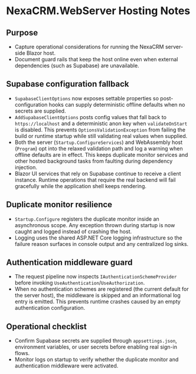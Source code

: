 # NexaCRM.WebServer Hosting Notes

## Purpose
- Capture operational considerations for running the NexaCRM server-side Blazor host.
- Document guard rails that keep the host online even when external dependencies (such as Supabase) are unavailable.

## Supabase configuration fallback
- `SupabaseClientOptions` now exposes settable properties so post-configuration hooks can supply deterministic offline defaults when no secrets are supplied.
- `AddSupabaseClientOptions` posts config values that fall back to `https://localhost` and a deterministic anon key when `validateOnStart` is disabled. This prevents `OptionsValidationException` from failing the build or runtime startup while still validating real values when supplied.
- Both the server (`Startup.ConfigureServices`) and WebAssembly host (`Program`) opt into the relaxed validation path and log a warning when offline defaults are in effect. This keeps duplicate monitor services and other hosted background tasks from faulting during dependency injection.
- Blazor UI services that rely on Supabase continue to receive a client instance. Runtime operations that require the real backend will fail gracefully while the application shell keeps rendering.

## Duplicate monitor resilience
- `Startup.Configure` registers the duplicate monitor inside an asynchronous scope. Any exception thrown during startup is now caught and logged instead of crashing the host.
- Logging uses the shared ASP.NET Core logging infrastructure so the failure reason surfaces in console output and any centralized log sinks.

## Authentication middleware guard
- The request pipeline now inspects `IAuthenticationSchemeProvider` before invoking `UseAuthentication`/`UseAuthorization`.
- When no authentication schemes are registered (the current default for the server host), the middleware is skipped and an informational log entry is emitted. This prevents runtime crashes caused by an empty authentication configuration.

## Operational checklist
- Confirm Supabase secrets are supplied through `appsettings.json`, environment variables, or user secrets before enabling real sign-in flows.
- Monitor logs on startup to verify whether the duplicate monitor and authentication middleware were activated.

